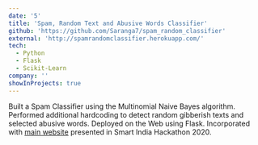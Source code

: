 ```yaml
---
date: '5'
title: 'Spam, Random Text and Abusive Words Classifier'
github: 'https://github.com/Saranga7/spam_random_classifier'
external: 'http://spamrandomclassifier.herokuapp.com/'
tech:
  - Python
  - Flask
  - Scikit-Learn
company: ''
showInProjects: true
---
```


Built a Spam Classifier using the Multinomial Naive Bayes algorithm. Performed additional hardcoding to detect random gibberish texts and selected abusive words. Deployed on the Web using Flask. Incorporated with [main website](http://xbribe.herokuapp.com/) presented in Smart India Hackathon 2020.
